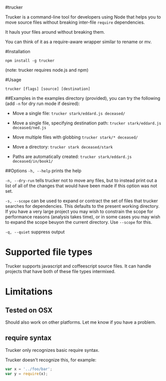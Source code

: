 #trucker

Trucker is a command-line tool for developers using Node that helps you to move source files without breaking inter-file ```require``` dependencies.

It hauls your files around without breaking them.

You can think of it as a require-aware wrapper similar to rename or mv.

#Installation

```npm install -g trucker```

(note: trucker requires node.js and npm)

#Usage

```trucker [flags] [source] [destination]```


##Examples
in the examples directory (provided), you can try the following (add ```-n``` for dry run mode if desired):

- Move a single file:
```trucker stark/eddard.js deceased/```

- Move a single file, specifying destination path:
```trucker stark/eddard.js deceased/ned.js```

- Move multiple files with globbing
```trucker stark/* deceased/```

- Move a directory:
```trucker stark deceased/stark```

- Paths are automatically created:
```trucker stark/eddard.js deceased/in/book1/```

##Options
```-h, --help``` prints the help

```-n, --dry-run``` tells trucker not to move any files, but to instead print out a list of all of the changes that would have been made if this option was not set.

```-s, --scope``` can be used to expand or contract the set of files that trucker searches for dependencies. This defaults to the present working directory. If you have a very large project you may wish to constrain the scope for performance reasons (analysis takes time), or in some cases you may wish to expand the scope beuyon the current directory. Use ```--scope``` for this.

```-q, --quiet``` suppress output

# Supported file types

Trucker supports javascript and coffeescript source files. It can handle projects that have both of these file types intermixed.

# Limitations

## Tested on OSX

Should also work on other platforms. Let me know if you have a problem.

## require syntax

Trucker only recognizes basic require syntax.

Trucker doesn't recognize this, for example:
```javascript
var x = '../foo/bar';
var y = require(x);
```

